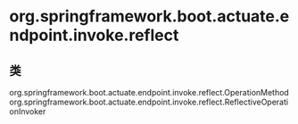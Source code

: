 # org.springframework.boot.actuate.endpoint.invoke.reflect

## 类

org.springframework.boot.actuate.endpoint.invoke.reflect.OperationMethod
org.springframework.boot.actuate.endpoint.invoke.reflect.ReflectiveOperationInvoker




